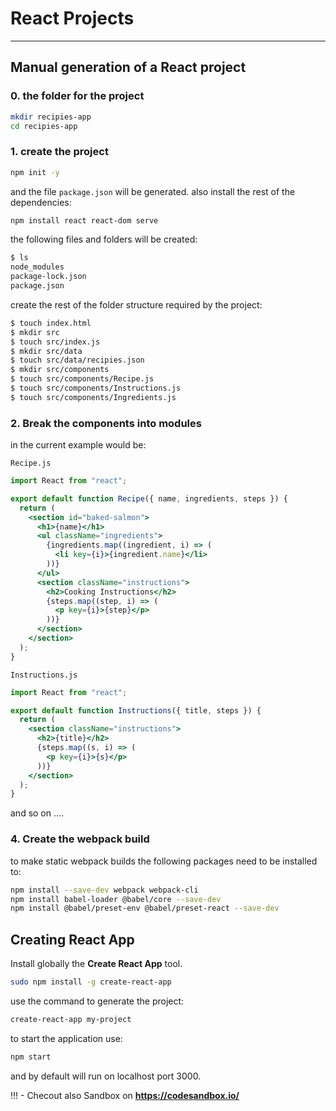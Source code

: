 # React Projects
---

## Manual generation of a React project

### 0. the folder for the project

```bash
mkdir recipies-app
cd recipies-app
```

### 1. create the project 

```bash
npm init -y
```
and the file `package.json` will be generated.
also install the rest of the dependencies:
```bash
npm install react react-dom serve
```
the following files and folders will be created:
```bash
$ ls 
node_modules  
package-lock.json  
package.json
```
create the rest of the folder structure required by the project:
```bash
$ touch index.html
$ mkdir src
$ touch src/index.js
$ mkdir src/data
$ touch src/data/recipies.json
$ mkdir src/components
$ touch src/components/Recipe.js
$ touch src/components/Instructions.js
$ touch src/components/Ingredients.js
```
### 2. Break the components into modules

in the current example would be:

 `Recipe.js`
```jsx
import React from "react";

export default function Recipe({ name, ingredients, steps }) {
  return (
    <section id="baked-salmon">
      <h1>{name}</h1>
      <ul className="ingredients">
        {ingredients.map((ingredient, i) => (
          <li key={i}>{ingredient.name}</li>
        ))}
      </ul>
      <section className="instructions">
        <h2>Cooking Instructions</h2>
        {steps.map((step, i) => (
          <p key={i}>{step}</p>
        ))}
      </section>
    </section>
  );
}
```

`Instructions.js`

```jsx
import React from "react";

export default function Instructions({ title, steps }) {
  return (
    <section className="instructions">
      <h2>{title}</h2>
      {steps.map((s, i) => (
        <p key={i}>{s}</p>
      ))}
    </section>
  );
}
```

and so on .... 

### 4. Create the webpack build

to make static webpack builds the following packages need to be installed to:

```bash
npm install --save-dev webpack webpack-cli
npm install babel-loader @babel/core --save-dev
npm install @babel/preset-env @babel/preset-react --save-dev
```

## Creating React App

Install globally the **Create React App** tool.
```bash
sudo npm install -g create-react-app
```

use the command to generate the project:
```bash
create-react-app my-project
```

to start the application use:
```bash
npm start
```
and by default will run on localhost port 3000.

!!! - Checout also Sandbox on **https://codesandbox.io/**

